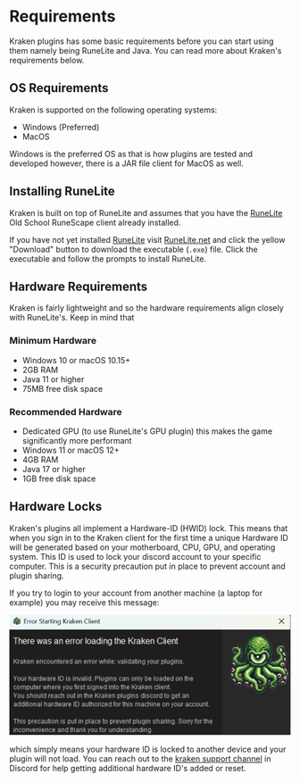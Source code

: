 # Requirements

Kraken plugins has some basic requirements before you can start using them namely being RuneLite and Java. You can read
more about Kraken's requirements below.

## OS Requirements
Kraken is supported on the following operating
systems:

- Windows (Preferred)
- MacOS

Windows is the preferred OS as that is how plugins are tested and developed however,
there is a JAR file client for MacOS as well.

## Installing RuneLite

Kraken is built on top of RuneLite and assumes that you have the [RuneLite](https://runelite.net) Old School RuneScape client already installed.

If you have not yet installed [RuneLite](https://runelite.net) visit [RuneLite.net](https://runelite.net) and click
the yellow "Download" button to download the executable (`.exe`) file. Click the executable and follow the prompts to
install RuneLite.

## Hardware Requirements

Kraken is fairly lightweight and so the hardware requirements align closely with RuneLite's. Keep in mind that 

### Minimum Hardware
- Windows 10 or macOS 10.15+
- 2GB RAM
- Java 11 or higher
- 75MB free disk space

### Recommended Hardware
- Dedicated GPU (to use RuneLite's GPU plugin) this makes the game significantly more performant
- Windows 11 or macOS 12+
- 4GB RAM
- Java 17 or higher
- 1GB free disk space

## Hardware Locks

Kraken's plugins all implement a Hardware-ID (HWID) lock. This means that when you sign in to the Kraken client for the first time 
a unique Hardware ID will be generated based on your motherboard, CPU, GPU, and operating system. This ID is used to lock your
discord account to your specific computer. This is a security precaution put in place to prevent account and plugin sharing.

If you try to login to your account from another machine (a laptop for example) you may receive this message:

![hwid-lock](images/hardware-id-error.png)

which simply means your hardware ID is locked to another device and your plugin will not load. You can reach out to the [kraken support channel](support/contact.md) in
Discord for help getting additional hardware ID's added or reset.